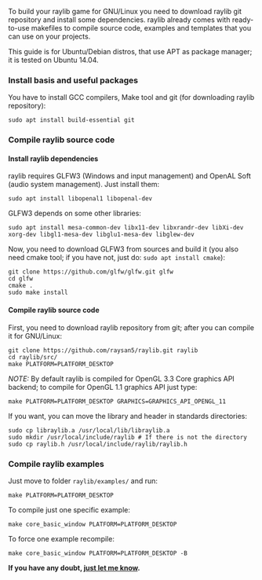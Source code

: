To build your raylib game for GNU/Linux you need to download raylib git repository and install some dependencies. raylib already comes with ready-to-use makefiles to compile source code, examples and templates that you can use on your projects.

This guide is for Ubuntu/Debian distros, that use APT as package manager; it is tested on Ubuntu 14.04.

### Install basis and useful packages
You have to install GCC compilers, Make tool and git (for downloading raylib repository):

    sudo apt install build-essential git

### Compile raylib source code
#### Install raylib dependencies
raylib requires GLFW3 (Windows and input management) and OpenAL Soft (audio system management). Just install them:

    sudo apt install libopenal1 libopenal-dev

GLFW3 depends on some other libraries:

    sudo apt install mesa-common-dev libx11-dev libxrandr-dev libXi-dev xorg-dev libgl1-mesa-dev libglu1-mesa-dev libglew-dev

Now, you need to download GLFW3 from sources and build it (you also need cmake tool; if you have not, just do: `sudo apt install cmake`):

    git clone https://github.com/glfw/glfw.git glfw
    cd glfw
    cmake .
    sudo make install

#### Compile raylib source code
First, you need to download raylib repository from git; after you can compile it for GNU/Linux:

    git clone https://github.com/raysan5/raylib.git raylib
    cd raylib/src/
    make PLATFORM=PLATFORM_DESKTOP

_NOTE:_ By default raylib is compiled for OpenGL 3.3 Core graphics API backend; to compile for OpenGL 1.1 graphics API just type:

    make PLATFORM=PLATFORM_DESKTOP GRAPHICS=GRAPHICS_API_OPENGL_11

If you want, you can move the library and header in standards directories:

    sudo cp libraylib.a /usr/local/lib/libraylib.a
    sudo mkdir /usr/local/include/raylib # If there is not the directory
    sudo cp raylib.h /usr/local/include/raylib/raylib.h

### Compile raylib examples
Just move to folder `raylib/examples/` and run:

    make PLATFORM=PLATFORM_DESKTOP

To compile just one specific example:

    make core_basic_window PLATFORM=PLATFORM_DESKTOP

To force one example recompile:

    make core_basic_window PLATFORM=PLATFORM_DESKTOP -B


**If you have any doubt, [just let me know][raysan5].**

[raysan5]: mailto:raysan5@gmail.com "Ramon Santamaria - Ray San"